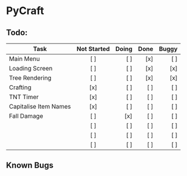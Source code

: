 # PyCraft

## Todo:

| Task                  |  Not Started  | Doing | Done | Buggy |
| --------------------- | :-----------: | ----: | ---: | ----: |
| Main Menu             |   [ ]         |  [ ]  | [x]  |  [ ]  |
| Loading Screen        |   [ ]         |  [ ]  | [x]  |  [x]  |
| Tree Rendering        |   [ ]         |  [ ]  | [x]  |  [x]  |
| Crafting              |   [x]         |  [ ]  | [ ]  |  [ ]  |
| TNT Timer             |   [x]         |  [ ]  | [ ]  |  [ ]  |
| Capitalise Item Names |   [x]         |  [ ]  | [ ]  |  [ ]  |
| Fall Damage           |   [ ]         |  [x]  | [ ]  |  [ ]  |
|                       |   [ ]         |  [ ]  | [ ]  |  [ ]  |
|                       |   [ ]         |  [ ]  | [ ]  |  [ ]  |
|                       |   [ ]         |  [ ]  | [ ]  |  [ ]  |



## Known Bugs

